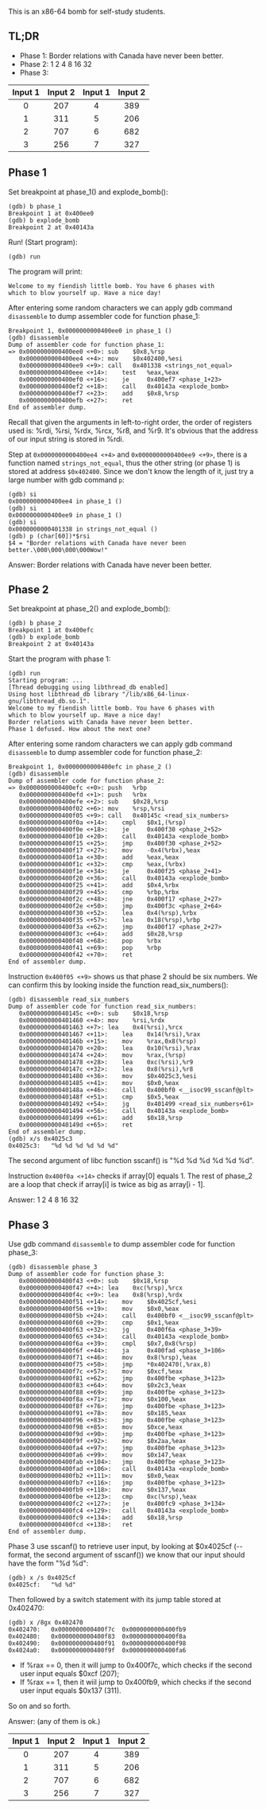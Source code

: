 This is an x86-64 bomb for self-study students. 

## TL;DR

- Phase 1: Border relations with Canada have never been better.
- Phase 2: 1 2 4 8 16 32
- Phase 3: 

| Input 1 | Input 2 | Input 1 | Input 2 |
|:-------:|:-------:|:-------:|:-------:|
| 0 | 207 | 4 | 389 |
| 1 | 311 | 5 | 206 |
| 2 | 707 | 6 | 682 |
| 3 | 256 | 7 | 327 |
## Phase 1

Set breakpoint at phase_1() and explode_bomb():

```shell
(gdb) b phase_1
Breakpoint 1 at 0x400ee0
(gdb) b explode_bomb 
Breakpoint 2 at 0x40143a
```

Run! (Start program):

```shell
(gdb) run
```

The program will print:

```shell
Welcome to my fiendish little bomb. You have 6 phases with
which to blow yourself up. Have a nice day!
```

After entering some random characters we can apply gdb command `disassemble` to dump assembler code for function phase_1:

```shell
Breakpoint 1, 0x0000000000400ee0 in phase_1 ()
(gdb) disassemble 
Dump of assembler code for function phase_1:
=> 0x0000000000400ee0 <+0>:	sub    $0x8,%rsp
   0x0000000000400ee4 <+4>:	mov    $0x402400,%esi
   0x0000000000400ee9 <+9>:	call   0x401338 <strings_not_equal>
   0x0000000000400eee <+14>:	test   %eax,%eax
   0x0000000000400ef0 <+16>:	je     0x400ef7 <phase_1+23>
   0x0000000000400ef2 <+18>:	call   0x40143a <explode_bomb>
   0x0000000000400ef7 <+23>:	add    $0x8,%rsp
   0x0000000000400efb <+27>:	ret    
End of assembler dump.
```

Recall that given the arguments in left-to-right order, the order of registers used is: %rdi, %rsi, %rdx, %rcx, %r8, and %r9. It's obvious that the address of our input string is stored in %rdi.

Step at `0x0000000000400ee4 <+4>` and `0x0000000000400ee9 <+9>`, there is a function named `strings_not_equal`, thus the other string (or phase 1) is stored at address `$0x402400`. Since we don't know the length of it, just try a large number with gdb command `p`:

```shell
(gdb) si
0x0000000000400ee4 in phase_1 ()
(gdb) si
0x0000000000400ee9 in phase_1 ()
(gdb) si
0x0000000000401338 in strings_not_equal ()
(gdb) p (char[60])*$rsi
$4 = "Border relations with Canada have never been better.\000\000\000\000Wow!"
```

Answer: Border relations with Canada have never been better.

## Phase 2

Set breakpoint at phase_2() and explode_bomb():

```shell
(gdb) b phase_2
Breakpoint 1 at 0x400efc
(gdb) b explode_bomb 
Breakpoint 2 at 0x40143a
```

Start the program with phase 1:

```shell
(gdb) run
Starting program: ...
[Thread debugging using libthread_db enabled]
Using host libthread_db library "/lib/x86_64-linux-gnu/libthread_db.so.1".
Welcome to my fiendish little bomb. You have 6 phases with
which to blow yourself up. Have a nice day!
Border relations with Canada have never been better.
Phase 1 defused. How about the next one?
```

After entering some random characters we can apply gdb command `disassemble` to dump assembler code for function phase_2:

```shell
Breakpoint 1, 0x0000000000400efc in phase_2 ()
(gdb) disassemble 
Dump of assembler code for function phase_2:
=> 0x0000000000400efc <+0>:	push   %rbp
   0x0000000000400efd <+1>:	push   %rbx
   0x0000000000400efe <+2>:	sub    $0x28,%rsp
   0x0000000000400f02 <+6>:	mov    %rsp,%rsi
   0x0000000000400f05 <+9>:	call   0x40145c <read_six_numbers>
   0x0000000000400f0a <+14>:	cmpl   $0x1,(%rsp)
   0x0000000000400f0e <+18>:	je     0x400f30 <phase_2+52>
   0x0000000000400f10 <+20>:	call   0x40143a <explode_bomb>
   0x0000000000400f15 <+25>:	jmp    0x400f30 <phase_2+52>
   0x0000000000400f17 <+27>:	mov    -0x4(%rbx),%eax
   0x0000000000400f1a <+30>:	add    %eax,%eax
   0x0000000000400f1c <+32>:	cmp    %eax,(%rbx)
   0x0000000000400f1e <+34>:	je     0x400f25 <phase_2+41>
   0x0000000000400f20 <+36>:	call   0x40143a <explode_bomb>
   0x0000000000400f25 <+41>:	add    $0x4,%rbx
   0x0000000000400f29 <+45>:	cmp    %rbp,%rbx
   0x0000000000400f2c <+48>:	jne    0x400f17 <phase_2+27>
   0x0000000000400f2e <+50>:	jmp    0x400f3c <phase_2+64>
   0x0000000000400f30 <+52>:	lea    0x4(%rsp),%rbx
   0x0000000000400f35 <+57>:	lea    0x18(%rsp),%rbp
   0x0000000000400f3a <+62>:	jmp    0x400f17 <phase_2+27>
   0x0000000000400f3c <+64>:	add    $0x28,%rsp
   0x0000000000400f40 <+68>:	pop    %rbx
   0x0000000000400f41 <+69>:	pop    %rbp
   0x0000000000400f42 <+70>:	ret    
End of assembler dump.
```

Instruction `0x400f05 <+9>` shows us that phase 2 should be six numbers. We can confirm this by looking inside the function read_six_numbers():

```shell
(gdb) disassemble read_six_numbers
Dump of assembler code for function read_six_numbers:
   0x000000000040145c <+0>:	sub    $0x18,%rsp
   0x0000000000401460 <+4>:	mov    %rsi,%rdx
   0x0000000000401463 <+7>:	lea    0x4(%rsi),%rcx
   0x0000000000401467 <+11>:	lea    0x14(%rsi),%rax
   0x000000000040146b <+15>:	mov    %rax,0x8(%rsp)
   0x0000000000401470 <+20>:	lea    0x10(%rsi),%rax
   0x0000000000401474 <+24>:	mov    %rax,(%rsp)
   0x0000000000401478 <+28>:	lea    0xc(%rsi),%r9
   0x000000000040147c <+32>:	lea    0x8(%rsi),%r8
   0x0000000000401480 <+36>:	mov    $0x4025c3,%esi
   0x0000000000401485 <+41>:	mov    $0x0,%eax
   0x000000000040148a <+46>:	call   0x400bf0 <__isoc99_sscanf@plt>
   0x000000000040148f <+51>:	cmp    $0x5,%eax
   0x0000000000401492 <+54>:	jg     0x401499 <read_six_numbers+61>
   0x0000000000401494 <+56>:	call   0x40143a <explode_bomb>
   0x0000000000401499 <+61>:	add    $0x18,%rsp
   0x000000000040149d <+65>:	ret    
End of assembler dump.
(gdb) x/s 0x4025c3
0x4025c3:	"%d %d %d %d %d %d"
```

The second argument of libc function sscanf() is "%d %d %d %d %d %d". 

Instruction `0x400f0a <+14>` checks if array[0] equals 1. The rest of phase_2 are a loop that check if array[i] is twice as big as array[i - 1].

Answer: 1 2 4 8 16 32

## Phase 3

Use gdb command `disassemble` to dump assembler code for function phase_3:

```shell
(gdb) disassemble phase_3
Dump of assembler code for function phase_3:
   0x0000000000400f43 <+0>:	sub    $0x18,%rsp
   0x0000000000400f47 <+4>:	lea    0xc(%rsp),%rcx
   0x0000000000400f4c <+9>:	lea    0x8(%rsp),%rdx
   0x0000000000400f51 <+14>:	mov    $0x4025cf,%esi
   0x0000000000400f56 <+19>:	mov    $0x0,%eax
   0x0000000000400f5b <+24>:	call   0x400bf0 <__isoc99_sscanf@plt>
   0x0000000000400f60 <+29>:	cmp    $0x1,%eax
   0x0000000000400f63 <+32>:	jg     0x400f6a <phase_3+39>
   0x0000000000400f65 <+34>:	call   0x40143a <explode_bomb>
   0x0000000000400f6a <+39>:	cmpl   $0x7,0x8(%rsp)
   0x0000000000400f6f <+44>:	ja     0x400fad <phase_3+106>
   0x0000000000400f71 <+46>:	mov    0x8(%rsp),%eax
   0x0000000000400f75 <+50>:	jmp    *0x402470(,%rax,8)
   0x0000000000400f7c <+57>:	mov    $0xcf,%eax
   0x0000000000400f81 <+62>:	jmp    0x400fbe <phase_3+123>
   0x0000000000400f83 <+64>:	mov    $0x2c3,%eax
   0x0000000000400f88 <+69>:	jmp    0x400fbe <phase_3+123>
   0x0000000000400f8a <+71>:	mov    $0x100,%eax
   0x0000000000400f8f <+76>:	jmp    0x400fbe <phase_3+123>
   0x0000000000400f91 <+78>:	mov    $0x185,%eax
   0x0000000000400f96 <+83>:	jmp    0x400fbe <phase_3+123>
   0x0000000000400f98 <+85>:	mov    $0xce,%eax
   0x0000000000400f9d <+90>:	jmp    0x400fbe <phase_3+123>
   0x0000000000400f9f <+92>:	mov    $0x2aa,%eax
   0x0000000000400fa4 <+97>:	jmp    0x400fbe <phase_3+123>
   0x0000000000400fa6 <+99>:	mov    $0x147,%eax
   0x0000000000400fab <+104>:	jmp    0x400fbe <phase_3+123>
   0x0000000000400fad <+106>:	call   0x40143a <explode_bomb>
   0x0000000000400fb2 <+111>:	mov    $0x0,%eax
   0x0000000000400fb7 <+116>:	jmp    0x400fbe <phase_3+123>
   0x0000000000400fb9 <+118>:	mov    $0x137,%eax
   0x0000000000400fbe <+123>:	cmp    0xc(%rsp),%eax
   0x0000000000400fc2 <+127>:	je     0x400fc9 <phase_3+134>
   0x0000000000400fc4 <+129>:	call   0x40143a <explode_bomb>
   0x0000000000400fc9 <+134>:	add    $0x18,%rsp
   0x0000000000400fcd <+138>:	ret    
End of assembler dump.
```

Phase 3 use sscanf() to retrieve user input, by looking at $0x4025cf (-- format, the second argument of sscanf()) we know that our input should have the form "%d %d":

```shell
(gdb) x /s 0x4025cf
0x4025cf:	"%d %d"
```

Then followed by a switch statement with its jump table stored at 0x402470:

```shell
(gdb) x /8gx 0x402470
0x402470:	0x0000000000400f7c	0x0000000000400fb9
0x402480:	0x0000000000400f83	0x0000000000400f8a
0x402490:	0x0000000000400f91	0x0000000000400f98
0x4024a0:	0x0000000000400f9f	0x0000000000400fa6
```
- If %rax == 0, then it will jump to 0x400f7c, which checks if the second user input equals $0xcf (207);
- If %rax == 1, then it wiil jump to 0x400fb9, which checks if the second user input equals $0x137 (311).

So on and so forth.

Answer: (any of them is ok.)

| Input 1 | Input 2 | Input 1 | Input 2 |
|:-------:|:-------:|:-------:|:-------:|
| 0 | 207 | 4 | 389 |
| 1 | 311 | 5 | 206 |
| 2 | 707 | 6 | 682 |
| 3 | 256 | 7 | 327 |




